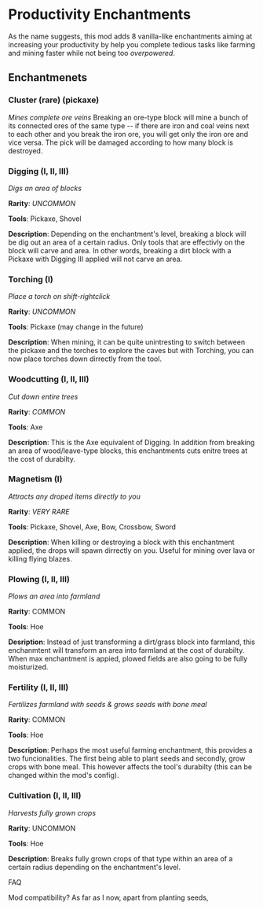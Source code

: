 Productivity Enchantments
==================

As the name suggests, this mod adds 8 vanilla-like enchantments aiming at increasing your productivity by help you complete tedious tasks like farming and mining faster while not being too _overpowered_. 

Enchantmenets
------------------

### Cluster (rare) (pickaxe)

_Mines complete ore veins_ Breaking an ore-type block will mine a bunch of its connected ores of the same type -- if there are iron and coal veins next to each other and you break the iron ore, you will get only the iron ore and vice versa. The pick will be damaged according to how many block is destroyed.

### Digging (I, II, III)

_Digs an area of blocks_

**Rarity**: _UNCOMMON_

**Tools**: Pickaxe, Shovel

**Description**: Depending on the enchantment's level, breaking a block will be dig out an area of a certain radius. Only tools that are effectivly on the block will carve and area. In other words, breaking a dirt block with a Pickaxe with Digging III applied will not carve an area. 

### Torching (I)

_Place a torch on shift-rightclick_

**Rarity**: _UNCOMMON_

**Tools**: Pickaxe (may change in the future)

**Description**: When mining, it can be quite unintresting to switch between the pickaxe and the torches to explore the caves but with Torching, you can now place torches down dirrectly from the tool.

### Woodcutting (I, II, III)

_Cut down entire trees_

**Rarity**: _COMMON_

**Tools**: Axe

**Description**: This is the Axe equivalent of Digging. In addition from breaking an area of wood/leave-type blocks, this enchantments cuts enitre trees at the cost of durabilty.

### Magnetism (I)

_Attracts any droped items directly to you_

**Rarity**: _VERY RARE_

**Tools**: Pickaxe, Shovel, Axe, Bow, Crossbow, Sword

**Description**: When killing or destroying a block with this enchantment applied, the drops will spawn dirrectly on you. Useful for mining over lava or killing flying blazes.

### Plowing (I, II, III)

_Plows an area into farmland_

**Rarity**: COMMON

**Tools**: Hoe

**Desription**: Instead of just transforming a dirt/grass block into farmland, this enchanmtent will transform an area into farmland at the cost of durabilty. When max enchantment is appied, plowed fields are also going to be fully moisturized.

### Fertility (I, II, III)

_Fertilizes farmland with seeds & grows seeds with bone meal_

**Rarity**: COMMON

**Tools**: Hoe

**Description**: Perhaps the most useful farming enchantment, this provides a two funcionalities. The first being able to plant seeds and secondly, grow crops with bone meal. This however affects the tool's durabilty (this can be changed within the mod's config).

### Cultivation (I, II, III)

_Harvests fully grown crops_

**Rarity**: UNCOMMON

**Tools**: Hoe

**Description**: Breaks fully grown crops of that type within an area of a certain radius depending on the enchantment's level.

FAQ

Mod compatibility?
As far as I now, apart from planting seeds, 

